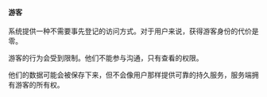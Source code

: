 #### 游客

系统提供一种不需要事先登记的访问方式。对于用户来说，获得游客身份的代价是零。

游客的行为会受到限制。他们不能参与沟通，只有查看的权限。

他们的数据可能会被保存下来，但不会像用户那样提供可靠的持久服务，服务端拥有游客的所有权。
